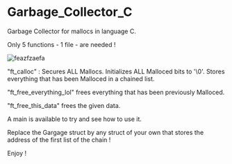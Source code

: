 # Garbage_Collector_C
Garbage Collector for mallocs in language C.

Only 5 functions - 1 file - are needed !

![feazfzaefa](https://user-images.githubusercontent.com/117649637/235355641-1a6637c0-6249-4ac7-bba9-a06798afadeb.jpg)

"ft_calloc" :
Secures ALL Mallocs.
Initializes ALL Malloced bits to '\0'.
Stores everything that has been Malloced in a chained list.

"ft_free_everything_lol" frees everything that has been previously Malloced.

"ft_free_this_data" frees the given data.

A main is available to try and see how to use it.

Replace the Gargage struct by any struct of your own that stores the address of the first list of the chain !

Enjoy !
